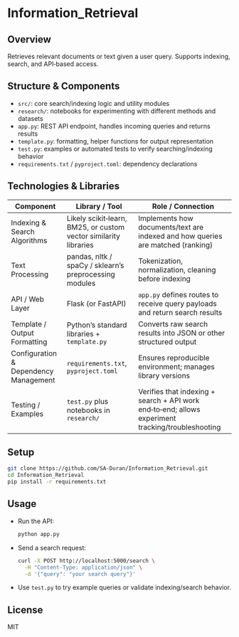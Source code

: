 # Information_Retrieval

## Overview  
Retrieves relevant documents or text given a user query. Supports indexing, search, and API‑based access.

## Structure & Components

- `src/`: core search/indexing logic and utility modules  
- `research/`: notebooks for experimenting with different methods and datasets  
- `app.py`: REST API endpoint, handles incoming queries and returns results  
- `template.py`: formatting, helper functions for output representation  
- `test.py`: examples or automated tests to verify searching/indexing behavior  
- `requirements.txt` / `pyproject.toml`: dependency declarations

## Technologies & Libraries

| Component | Library / Tool | Role / Connection |
|-----------|------------------|--------------------|
| Indexing & Search Algorithms | Likely scikit‑learn, BM25, or custom vector similarity libraries | Implements how documents/text are indexed and how queries are matched (ranking) |
| Text Processing | pandas, nltk / spaCy / sklearn’s preprocessing modules | Tokenization, normalization, cleaning before indexing |
| API / Web Layer | Flask (or FastAPI) | `app.py` defines routes to receive query payloads and return search results |
| Template / Output Formatting | Python’s standard libraries + `template.py` | Converts raw search results into JSON or other structured output |
| Configuration & Dependency Management | `requirements.txt`, `pyproject.toml` | Ensures reproducible environment; manages library versions |
| Testing / Examples | `test.py` plus notebooks in `research/` | Verifies that indexing + search + API work end‑to‑end; allows experiment tracking/troubleshooting |

## Setup

```bash
git clone https://github.com/SA-Duran/Information_Retrieval.git
cd Information_Retrieval
pip install -r requirements.txt
```

## Usage

- Run the API:

  ```bash
  python app.py
  ```

- Send a search request:

  ```bash
  curl -X POST http://localhost:5000/search \
    -H "Content-Type: application/json" \
    -d '{"query": "your search query"}'
  ```

- Use `test.py` to try example queries or validate indexing/search behavior.

## License  
MIT
